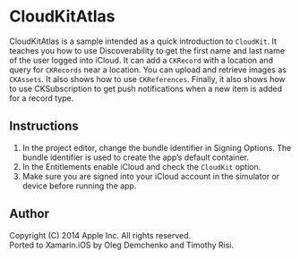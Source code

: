 CloudKitAtlas
=============

CloudKitAtlas is a sample intended as a quick introduction to `CloudKit`. It teaches you how to use Discoverability to get the first name and last name of the user logged into iCloud. It can add a `CKRecord` with a location and query for `CKRecords` near a location. You can upload and retrieve images as `CKAssets`. It also shows how to use `CKReferences`. Finally, it also shows how to use CKSubscription to get push notifications when a new item is added for a record type.

Instructions
------------

1. In the project editor, change the bundle identifier in Signing Options. The bundle identifier is used to create the app’s default container.
2. In the Entitlements enable iCloud and check the `CloudKit` option.
3. Make sure you are signed into your iCloud account in the simulator or device before running the app.

Author
------

Copyright (C) 2014 Apple Inc. All rights reserved.  
Ported to Xamarin.iOS by Oleg Demchenko and Timothy Risi.
